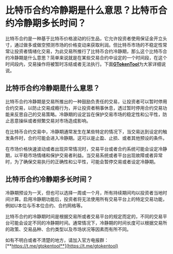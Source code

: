 # 比特币合约冷静期是什么意思？比特币合约冷静期多长时间？

比特币合约是一种基于比特币价格波动的衍生品，它允许投资者使用保证金开立头寸，通过做多或做空预测市场的价格变动来获取利润。但比特币市场的不稳定性常常让投资者情绪化交易，为此交易所推行了比特币合约冷静期，那么这个比特币合约冷静期是什么意思？简单来说就是在某些交易合约中设定的一个时间段，在这个时间段内，交易操作将被暂时冻结或者无法执行。下面[**GTokenTool**](https://www.gtokentool.com)为大家详细说说。

## 比特币合约冷静期是什么意思？

比特币合约冷静期是交易所推出的一种鼓励负责任的交易，让投资者可以暂时停用合约交易，以防止交易成瘾行为，并让投资者稍事休息，透过暂时停用合约交易功能来反思自己的交易策略。冷静期的设定旨在保护交易市场的稳定性和公平性，防止恶意操纵或者频繁交易对市场造成影响。

在比特币合约交易中，冷静期通常发生在某些特定的情况下，当交易达到设定的触发条件时，合约可能会进入冷静期。这可以是止盈、止损、或者其他预设的条件。

在市场价格快速波动或者出现异常情况时，交易平台或者合约系统可能会设定冷静期，以平稳市场情绪和保护交易者利益。当交易系统或者平台出现故障或者异常时，为了确保交易执行的正确性和公平性，可能会暂停交易或者设定冷静期。

## 比特币合约冷静期多长时间？

冷静期预设为一天，但也可以选择一周或一个月，所有持续期间均以投资者当地时间计算。启用冷静期功能后，投资者将无法使用所有交易平台上的特定交易功能，例如U本位与币本位合约、合约网格等。

比特币合约的冷静期时间是根据交易所或者交易平台的规定而定的，不同的交易平台可能会设定不同的冷静期时间。通常情况下，冷静期的时间长度可以根据交易所的政策、交易品种、合约类型以及市场状况等因素而有所不同。

如有不明白或者不清楚的地方，请加入官方电报群：[**https://t.me/gtokentool**](https://t.me/gtokentool)
